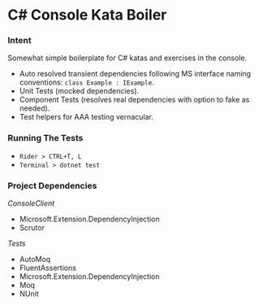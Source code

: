 # C# Console Kata Boiler

### Intent
Somewhat simple boilerplate for C# katas and exercises in the console. 

- Auto resolved transient dependencies following MS interface naming conventions: ``` class Example : IExample ```.
- Unit Tests (mocked dependencies).
- Component Tests (resolves real dependencies with option to fake as needed).
- Test helpers for AAA testing vernacular.

### Running The Tests
- ``` Rider > CTRL+T, L ```
- ``` Terminal > dotnet test ```

### Project Dependencies

*ConsoleClient*
- Microsoft.Extension.DependencyInjection
- Scrutor

*Tests*
- AutoMoq
- FluentAssertions
- Microsoft.Extension.DependencyInjection
- Moq
- NUnit